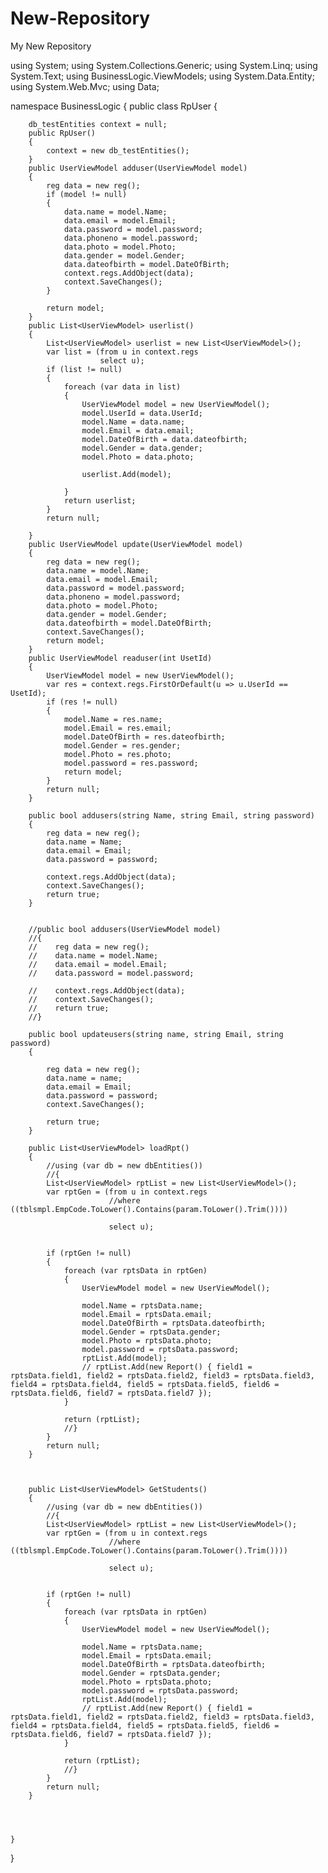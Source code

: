 New-Repository
==============

My New Repository


using System;
using System.Collections.Generic;
using System.Linq;
using System.Text;
using BusinessLogic.ViewModels;
using System.Data.Entity;
using System.Web.Mvc;
using Data;


namespace BusinessLogic
{
   public class RpUser
    {

        db_testEntities context = null;
        public RpUser()
        {
            context = new db_testEntities();
        }
        public UserViewModel adduser(UserViewModel model)
        {
            reg data = new reg();
            if (model != null)
            {
                data.name = model.Name;
                data.email = model.Email;
                data.password = model.password;
                data.phoneno = model.password;
                data.photo = model.Photo;
                data.gender = model.Gender;
                data.dateofbirth = model.DateOfBirth;
                context.regs.AddObject(data);
                context.SaveChanges();
            }

            return model;
        }
        public List<UserViewModel> userlist()
        {
            List<UserViewModel> userlist = new List<UserViewModel>();
            var list = (from u in context.regs
                        select u);
            if (list != null)
            {
                foreach (var data in list)
                {
                    UserViewModel model = new UserViewModel();
                    model.UserId = data.UserId;
                    model.Name = data.name;
                    model.Email = data.email;
                    model.DateOfBirth = data.dateofbirth;
                    model.Gender = data.gender;
                    model.Photo = data.photo;

                    userlist.Add(model);

                }
                return userlist;
            }
            return null;

        }
        public UserViewModel update(UserViewModel model)
        {
            reg data = new reg();
            data.name = model.Name;
            data.email = model.Email;
            data.password = model.password;
            data.phoneno = model.password;
            data.photo = model.Photo;
            data.gender = model.Gender;
            data.dateofbirth = model.DateOfBirth;
            context.SaveChanges();
            return model;
        }
        public UserViewModel readuser(int UsetId)
        {
            UserViewModel model = new UserViewModel();
            var res = context.regs.FirstOrDefault(u => u.UserId == UsetId);
            if (res != null)
            {
                model.Name = res.name;
                model.Email = res.email;
                model.DateOfBirth = res.dateofbirth;
                model.Gender = res.gender;
                model.Photo = res.photo;
                model.password = res.password;
                return model;
            }
            return null;
        }

        public bool addusers(string Name, string Email, string password)
        {
            reg data = new reg();
            data.name = Name;
            data.email = Email;
            data.password = password;

            context.regs.AddObject(data);
            context.SaveChanges();
            return true;
        }


        //public bool addusers(UserViewModel model)
        //{
        //    reg data = new reg();
        //    data.name = model.Name;
        //    data.email = model.Email;
        //    data.password = model.password;

        //    context.regs.AddObject(data);
        //    context.SaveChanges();
        //    return true;
        //}

        public bool updateusers(string name, string Email, string password)
        {

            reg data = new reg();
            data.name = name;
            data.email = Email;
            data.password = password;
            context.SaveChanges();

            return true;
        }

        public List<UserViewModel> loadRpt()
        {
            //using (var db = new dbEntities())
            //{
            List<UserViewModel> rptList = new List<UserViewModel>();
            var rptGen = (from u in context.regs
                          //where ((tblsmpl.EmpCode.ToLower().Contains(param.ToLower().Trim())))

                          select u);


            if (rptGen != null)
            {
                foreach (var rptsData in rptGen)
                {
                    UserViewModel model = new UserViewModel();

                    model.Name = rptsData.name;
                    model.Email = rptsData.email;
                    model.DateOfBirth = rptsData.dateofbirth;
                    model.Gender = rptsData.gender;
                    model.Photo = rptsData.photo;
                    model.password = rptsData.password;
                    rptList.Add(model);
                    // rptList.Add(new Report() { field1 = rptsData.field1, field2 = rptsData.field2, field3 = rptsData.field3, field4 = rptsData.field4, field5 = rptsData.field5, field6 = rptsData.field6, field7 = rptsData.field7 });
                }

                return (rptList);
                //}
            }
            return null;
        }



        public List<UserViewModel> GetStudents()
        {
            //using (var db = new dbEntities())
            //{
            List<UserViewModel> rptList = new List<UserViewModel>();
            var rptGen = (from u in context.regs
                          //where ((tblsmpl.EmpCode.ToLower().Contains(param.ToLower().Trim())))

                          select u);


            if (rptGen != null)
            {
                foreach (var rptsData in rptGen)
                {
                    UserViewModel model = new UserViewModel();

                    model.Name = rptsData.name;
                    model.Email = rptsData.email;
                    model.DateOfBirth = rptsData.dateofbirth;
                    model.Gender = rptsData.gender;
                    model.Photo = rptsData.photo;
                    model.password = rptsData.password;
                    rptList.Add(model);
                    // rptList.Add(new Report() { field1 = rptsData.field1, field2 = rptsData.field2, field3 = rptsData.field3, field4 = rptsData.field4, field5 = rptsData.field5, field6 = rptsData.field6, field7 = rptsData.field7 });
                }

                return (rptList);
                //}
            }
            return null;
        }



        
    }
}
